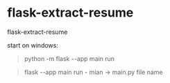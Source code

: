# flask-extract-resume
flask-extract-resume

start on windows:

> python -m flask --app main run

> flask --app main run
	- mian -> main.py file name